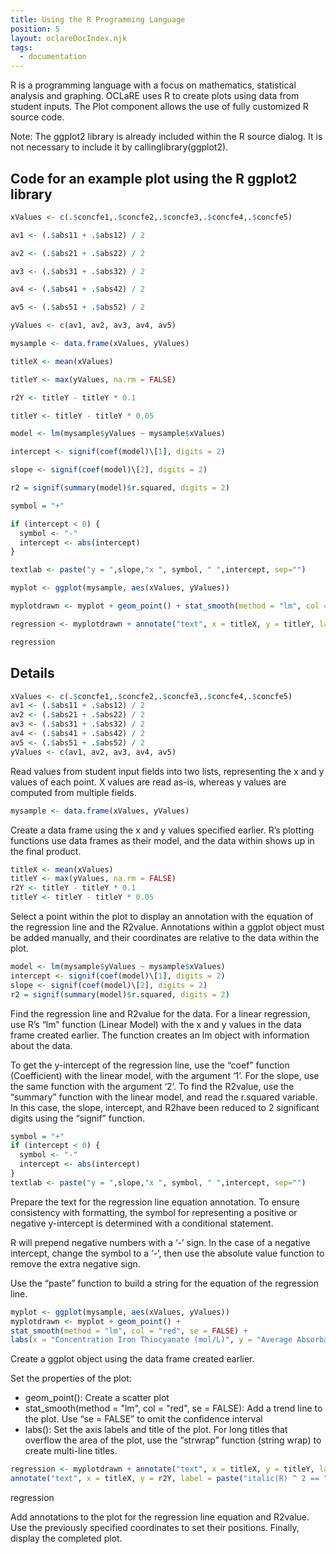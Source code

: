 ```yaml
---
title: Using the R Programming Language
position: 5
layout: oclareDocIndex.njk
tags:
  - documentation
---
```

R is a programming language with a focus on mathematics, statistical analysis and graphing. OCLaRE uses R to create plots using data from student inputs. The Plot component allows the use of fully customized R source code.

Note: The ggplot2 library is already included within the R source dialog. It is not necessary to include it by callinglibrary(ggplot2).

## Code for an example plot using the R ggplot2 library

```r
xValues <- c(.$concfe1,.$concfe2,.$concfe3,.$concfe4,.$concfe5)

av1 <- (.$abs11 + .$abs12) / 2

av2 <- (.$abs21 + .$abs22) / 2

av3 <- (.$abs31 + .$abs32) / 2

av4 <- (.$abs41 + .$abs42) / 2

av5 <- (.$abs51 + .$abs52) / 2

yValues <- c(av1, av2, av3, av4, av5)

mysample <- data.frame(xValues, yValues)

titleX <- mean(xValues)

titleY <- max(yValues, na.rm = FALSE)

r2Y <- titleY - titleY * 0.1

titleY <- titleY - titleY * 0.05

model <- lm(mysample$yValues ~ mysample$xValues)

intercept <- signif(coef(model)\[1], digits = 2)

slope <- signif(coef(model)\[2], digits = 2)

r2 = signif(summary(model)$r.squared, digits = 2)

symbol = "+"

if (intercept < 0) {
  symbol <- "-"
  intercept <- abs(intercept)
}

textlab <- paste("y = ",slope,"x ", symbol, " ",intercept, sep="")

myplot <- ggplot(mysample, aes(xValues, yValues))

myplotdrawn <- myplot + geom_point() + stat_smooth(method = "lm", col = "red", se = FALSE) + labs(x = "Concentration Iron Thiocyanate (mol/L)", y = "Average Absorbance", title = paste(strwrap("Figure 1. Calibration curve used to determine the concentration of iron in the food or environmental sample", width=70), collapse="\n"))

regression <- myplotdrawn + annotate("text", x = titleX, y = titleY, label = textlab, size = 5) + annotate("text", x = titleX, y = r2Y, label = paste("italic(R) ^ 2 == ", r2), size = 5, parse=T)

regression
```

## Details

```r
xValues <- c(.$concfe1,.$concfe2,.$concfe3,.$concfe4,.$concfe5)
av1 <- (.$abs11 + .$abs12) / 2
av2 <- (.$abs21 + .$abs22) / 2
av3 <- (.$abs31 + .$abs32) / 2
av4 <- (.$abs41 + .$abs42) / 2
av5 <- (.$abs51 + .$abs52) / 2
yValues <- c(av1, av2, av3, av4, av5)
```

Read values from student input fields into two lists, representing the x and y values of each point. X values are read as-is, whereas y values are computed from multiple fields.

```r
mysample <- data.frame(xValues, yValues)
```

Create a data frame using the x and y values specified earlier. R’s plotting functions use data frames as their model, and the data within shows up in the final product.

```r
titleX <- mean(xValues)
titleY <- max(yValues, na.rm = FALSE)
r2Y <- titleY - titleY * 0.1
titleY <- titleY - titleY * 0.05
```

Select a point within the plot to display an annotation with the equation of the regression line and the R2value. Annotations within a ggplot object must be added manually, and their coordinates are relative to the data within the plot.

```r
model <- lm(mysample$yValues ~ mysample$xValues)
intercept <- signif(coef(model)\[1], digits = 2)
slope <- signif(coef(model)\[2], digits = 2)
r2 = signif(summary(model)$r.squared, digits = 2)
```

Find the regression line and R2value for the data. For a linear regression, use R’s “lm” function (Linear Model) with the x and y values in the data frame created earlier. The function creates an lm object with information about the data.

To get the y-intercept of the regression line, use the “coef” function (Coefficient) with the linear model, with the argument ‘1’. For the slope, use the same function with the argument ‘2’. To find the R2value, use the “summary” function with the linear model, and read the r.squared variable. In this case, the slope, intercept, and R2have been reduced to 2 significant digits using the “signif” function.

```r
symbol = "+"
if (intercept < 0) {
  symbol <- "-"
  intercept <- abs(intercept)
}
textlab <- paste("y = ",slope,"x ", symbol, " ",intercept, sep="")
```

Prepare the text for the regression line equation annotation. To ensure consistency with formatting, the symbol for representing a positive or negative y-intercept is determined with a conditional statement.

R will prepend negative numbers with a ‘-’ sign. In the case of a negative intercept, change the symbol to a ‘-’, then use the absolute value function to remove the extra negative sign.

Use the “paste” function to build a string for the equation of the regression line.

```r
myplot <- ggplot(mysample, aes(xValues, yValues))
myplotdrawn <- myplot + geom_point() + 
stat_smooth(method = "lm", col = "red", se = FALSE) + 
labs(x = "Concentration Iron Thiocyanate (mol/L)", y = "Average Absorbance", title = paste(strwrap("Figure 1. Calibration curve used to determine the concentration of iron in the food or environmental sample", width=70), collapse="\n"))
```

Create a ggplot object using the data frame created earlier.

Set the properties of the plot:

* geom_point(): Create a scatter plot
* stat_smooth(method = "lm", col = "red", se = FALSE): Add a trend line to the plot. Use “se = FALSE” to omit the confidence interval
* labs(): Set the axis labels and title of the plot. For long titles that overflow the area of the plot, use the “strwrap” function (string wrap) to create multi-line titles.

```r
regression <- myplotdrawn + annotate("text", x = titleX, y = titleY, label = textlab, size = 5) + 
annotate("text", x = titleX, y = r2Y, label = paste("italic(R) ^ 2 == ", r2), size = 5, parse=T)
```

regression 

Add annotations to the plot for the regression line equation and R2value. Use the previously specified coordinates to set their positions. Finally, display the completed plot.